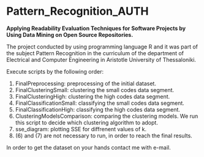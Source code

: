 # Pattern_Recognition_AUTH
**Applying Readability Evaluation Techniques for Software Projects by Using Data Mining on Open Source Repositories.**

The project conducted by using programming language R and it was part of the subject Pattern Recognition in the curriculum of the department of Electrical and Computer Engineering in Aristotle University of Thessaloniki.

Execute scripts by the following order:
1) FinalPreprocessing: preprocessing of the initial dataset.
2) FinalClusteringSmall: clustering the small codes data segment.
3) FinalClusteringHigh: clustering the high codes data segment.
4) FinalClassificationSmall: classifying the small codes data segment.
5) FinalClassificationHigh: classifying the high codes data segment.
6) ClusteringModelsComparison: comparing the clustering models. We run this script to decide which clustering algorithm to adopt.
7) sse_diagram: plotting SSE for diffrenent values of k.
8) (6) and (7) are not necessary to run, in order to reach the final results.

In order to get the dataset on your hands contact me with e-mail.
